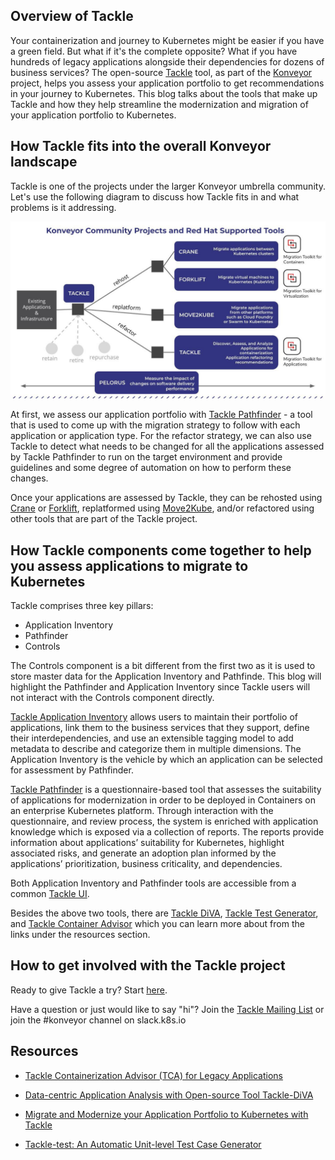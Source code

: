 ## Overview of Tackle

Your containerization and journey to Kubernetes might be easier if you have a green field. But what if it's the complete opposite? What if you have hundreds of legacy applications alongside their dependencies for dozens of business services? The open-source [Tackle](https://www.konveyor.io/tackle) tool, as part of the [Konveyor](https://www.konveyor.io) project, helps you assess your application portfolio to get recommendations in your journey to Kubernetes. This blog talks about the tools that make up Tackle and how they help streamline the modernization and migration of your application portfolio to Kubernetes.   

## How Tackle fits into the overall Konveyor landscape

Tackle is one of the projects under the larger Konveyor umbrella community. Let's use the following diagram to discuss how Tackle fits in and what problems is it addressing.

![Konveyor Projects](assets/konveyor-projects.jpg)

At first, we assess our application portfolio with [Tackle Pathfinder](https://github.com/konveyor/tackle-pathfinder) - a tool that is used to come up with the migration strategy to follow with each application or application type. For the refactor strategy, we can also use Tackle to detect what needs to be changed for all the applications assessed by Tackle Pathfinder to run on the target environment and provide guidelines and some degree of automation on how to perform these changes. 

Once your applications are assessed by Tackle, they can be rehosted using [Crane](https://www.konveyor.io/crane) or [Forklift](https://forklift.konveyor.io/), replatformed using [Move2Kube](https://move2kube.konveyor.io/), and/or refactored using other tools that are part of the Tackle project.   

## How Tackle components come together to help you assess applications to migrate to Kubernetes

Tackle comprises three key pillars:

- Application Inventory
- Pathfinder
- Controls
 
The Controls component is a bit different from the first two as it is used to store master data for the Application Inventory and Pathfinde. This blog will highlight the Pathfinder and Application Inventory since Tackle users will not interact with the Controls component directly. 

[Tackle Application Inventory](https://github.com/konveyor/tackle-application-inventory) allows users to maintain their portfolio of applications, link them to the business services that they support, define their interdependencies, and use an extensible tagging model to add metadata to describe and categorize them in multiple dimensions. The Application Inventory is the vehicle by which an application can be selected for assessment by Pathfinder.

[Tackle Pathfinder](https://github.com/konveyor/tackle-pathfinder) is a questionnaire-based tool that assesses the suitability of applications for modernization in order to be deployed in Containers on an enterprise Kubernetes platform. Through interaction with the questionnaire, and review process, the system is enriched with application knowledge which is exposed via a collection of reports. The reports provide information about applications’ suitability for Kubernetes, highlight associated risks, and generate an adoption plan informed by the applications’ prioritization, business criticality, and dependencies.

Both Application Inventory and Pathfinder tools are accessible from a common [Tackle UI](https://github.com/konveyor/tackle-ui/).

Besides the above two tools, there are [Tackle DiVA](https://github.com/konveyor/tackle-diva), [Tackle Test Generator](https://github.com/konveyor/tackle-test-generator-cli), and [Tackle Container Advisor](https://github.com/konveyor/tackle-container-advisor) which you can learn more about from the links under the resources section. 

## How to get involved with the Tackle project

Ready to give Tackle a try? Start [here](https://www.konveyor.io/tackle).

Have a question or just would like to say "hi"? Join the [Tackle Mailing List](https://groups.google.com/g/tackle-dev) or join the #konveyor channel on slack.k8s.io

## Resources

- [Tackle Containerization Advisor (TCA) for Legacy Applications](https://www.youtube.com/watch?v=VapEooROERw)

- [Data-centric Application Analysis with Open-source Tool Tackle-DiVA](https://www.youtube.com/watch?v=UJi1tGFMw2M)
- [Migrate and Modernize your Application Portfolio to Kubernetes with Tackle](https://www.youtube.com/watch?v=S8ISWz87rlk)
- [Tackle-test: An Automatic Unit-level Test Case Generator](https://www.youtube.com/watch?v=qThqTFh2PM4)
